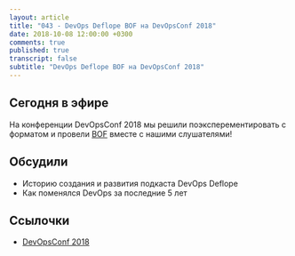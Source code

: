 ```yaml
---
layout: article
title: "043 - DevOps Deflope BOF на DevOpsConf 2018"
date: 2018-10-08 12:00:00 +0300
comments: true
published: true
transcript: false
subtitle: "DevOps Deflope BOF на DevOpsConf 2018"
---
```


## Сегодня в эфире

На конференции DevOpsConf 2018 мы решили поэксперементировать с форматом и провели [BOF](https://en.wikipedia.org/wiki/Birds_of_a_feather_(computing)) вместе с нашими слушателями!

## Обсудили
* Историю создания и развития подкаста DevOps Deflope
* Как поменялся DevOps за последние 5 лет

## Ссылочки
* [DevOpsConf 2018](https://devopsconf.io/moscow/2018)
